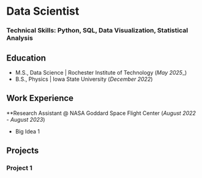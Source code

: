 # Data Scientist

### Technical Skills: Python, SQL, Data Visualization, Statistical Analysis

## Education
- M.S., Data Science | Rochester Institute of Technology (_May 2025__)
- B.S., Physics | Iowa State University (_December 2022_)

## Work Experience
**Research Assistant @ NASA Goddard Space Flight Center (_August 2022 - August 2023_)
- Big Idea 1

## Projects
### Project 1
